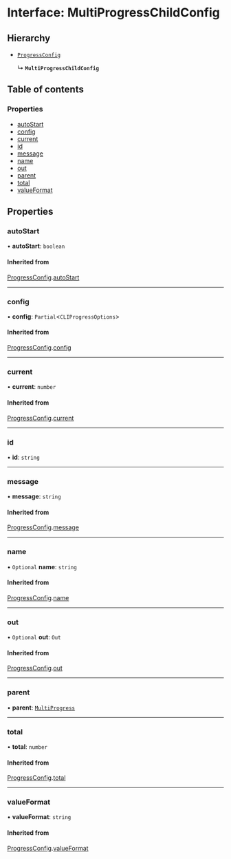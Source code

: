 # Interface: MultiProgressChildConfig

## Hierarchy

- [`ProgressConfig`](ProgressConfig.md)

  ↳ **`MultiProgressChildConfig`**

## Table of contents

### Properties

- [autoStart](MultiProgressChildConfig.md#autostart)
- [config](MultiProgressChildConfig.md#config)
- [current](MultiProgressChildConfig.md#current)
- [id](MultiProgressChildConfig.md#id)
- [message](MultiProgressChildConfig.md#message)
- [name](MultiProgressChildConfig.md#name)
- [out](MultiProgressChildConfig.md#out)
- [parent](MultiProgressChildConfig.md#parent)
- [total](MultiProgressChildConfig.md#total)
- [valueFormat](MultiProgressChildConfig.md#valueformat)

## Properties

### autoStart

• **autoStart**: `boolean`

#### Inherited from

[ProgressConfig](ProgressConfig.md).[autoStart](ProgressConfig.md#autostart)

___

### config

• **config**: `Partial`<`CLIProgressOptions`\>

#### Inherited from

[ProgressConfig](ProgressConfig.md).[config](ProgressConfig.md#config)

___

### current

• **current**: `number`

#### Inherited from

[ProgressConfig](ProgressConfig.md).[current](ProgressConfig.md#current)

___

### id

• **id**: `string`

___

### message

• **message**: `string`

#### Inherited from

[ProgressConfig](ProgressConfig.md).[message](ProgressConfig.md#message)

___

### name

• `Optional` **name**: `string`

#### Inherited from

[ProgressConfig](ProgressConfig.md).[name](ProgressConfig.md#name)

___

### out

• `Optional` **out**: `Out`

#### Inherited from

[ProgressConfig](ProgressConfig.md).[out](ProgressConfig.md#out)

___

### parent

• **parent**: [`MultiProgress`](../classes/MultiProgress.md)

___

### total

• **total**: `number`

#### Inherited from

[ProgressConfig](ProgressConfig.md).[total](ProgressConfig.md#total)

___

### valueFormat

• **valueFormat**: `string`

#### Inherited from

[ProgressConfig](ProgressConfig.md).[valueFormat](ProgressConfig.md#valueformat)
